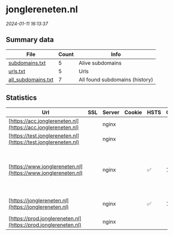 # jonglereneten.nl
*2024-01-11 16:13:37*
## Summary data
| File       | Count | Info |
|------------|-------|------|
|[subdomains.txt](/data/jonglereneten.nl/subdomains.txt)|5|Alive subdomains|
|[urls.txt](/data/jonglereneten.nl/urls.txt)|5|Urls|
|[all_subdomains.txt](/data/jonglereneten.nl/all_subdomains.txt)|7|All found subdomains (history)|
## Statistics
| Url | SSL | Server | Cookie | HSTS | CSP | XFO | XXP | RP | Tech |Title |
|------------|-------|------|------|------|------|------|------|------|------|------|
|[https://acc.jonglereneten.nl](https://acc.jonglereneten.nl)| |nginx| | | | | | 3:white_check_mark: |Basic Nginx|401 Authorizatio...|
|[https://test.jonglereneten.nl](https://test.jonglereneten.nl)| |nginx| | | | | | 3:white_check_mark: |Basic Nginx|401 Authorizatio...|
|[https://www.jonglereneten.nl](https://www.jonglereneten.nl)| |nginx| |:white_check_mark: | 1:white_check_mark: | 2:white_check_mark: | 3:white_check_mark: |Bootstrap Drupal:10 HSTS Nginx PHP Slick YouTube jQuery|Wat is Jong Lere...|
|[https://jonglereneten.nl](https://jonglereneten.nl)| |nginx| |:white_check_mark: | 1:white_check_mark: | 2:white_check_mark: | 3:white_check_mark: |HSTS Nginx|301 Moved Perman...|
|[https://prod.jonglereneten.nl](https://prod.jonglereneten.nl)| |nginx| | | | | | 3:white_check_mark: |HSTS Nginx|301 Moved Perman...|